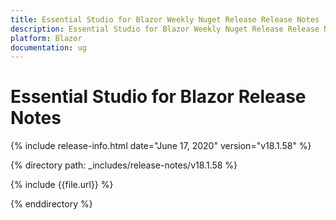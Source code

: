 ```yaml
---
title: Essential Studio for Blazor Weekly Nuget Release Release Notes  
description: Essential Studio for Blazor Weekly Nuget Release Release Notes  
platform: Blazor
documentation: ug
---
```


# Essential Studio for Blazor  Release Notes  

{% include release-info.html date="June 17, 2020"  version="v18.1.58" %} 

{% directory path: _includes/release-notes/v18.1.58 %}

{% include {{file.url}} %}

{% enddirectory %}

